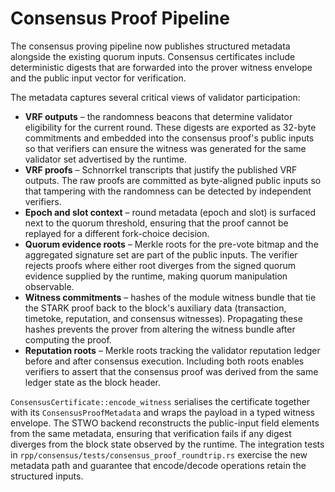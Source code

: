 # Consensus Proof Pipeline

The consensus proving pipeline now publishes structured metadata alongside the
existing quorum inputs.  Consensus certificates include deterministic digests
that are forwarded into the prover witness envelope and the public input vector
for verification.

The metadata captures several critical views of validator participation:

- **VRF outputs** – the randomness beacons that determine validator eligibility
  for the current round.  These digests are exported as 32-byte commitments and
  embedded into the consensus proof's public inputs so that verifiers can ensure
  the witness was generated for the same validator set advertised by the
  runtime.
- **VRF proofs** – Schnorrkel transcripts that justify the published VRF
  outputs.  The raw proofs are committed as byte-aligned public inputs so that
  tampering with the randomness can be detected by independent verifiers.
- **Epoch and slot context** – round metadata (epoch and slot) is surfaced next
  to the quorum threshold, ensuring that the proof cannot be replayed for a
  different fork-choice decision.
- **Quorum evidence roots** – Merkle roots for the pre-vote bitmap and the
  aggregated signature set are part of the public inputs.  The verifier rejects
  proofs where either root diverges from the signed quorum evidence supplied by
  the runtime, making quorum manipulation observable.
- **Witness commitments** – hashes of the module witness bundle that tie the
  STARK proof back to the block's auxiliary data (transaction, timetoke,
  reputation, and consensus witnesses).  Propagating these hashes prevents the
  prover from altering the witness bundle after computing the proof.
- **Reputation roots** – Merkle roots tracking the validator reputation ledger
  before and after consensus execution.  Including both roots enables verifiers
  to assert that the consensus proof was derived from the same ledger state as
  the block header.

`ConsensusCertificate::encode_witness` serialises the certificate together with
its `ConsensusProofMetadata` and wraps the payload in a typed witness envelope.
The STWO backend reconstructs the public-input field elements from the same
metadata, ensuring that verification fails if any digest diverges from the block
state observed by the runtime.  The integration tests in
`rpp/consensus/tests/consensus_proof_roundtrip.rs` exercise the new metadata path
and guarantee that encode/decode operations retain the structured inputs.
